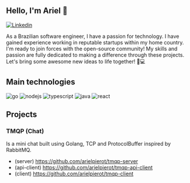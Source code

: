 ## Hello, I'm Ariel 👋

[![Linkedin](https://img.shields.io/badge/LinkedIn-0077B5?style=for-the-badge&logo=linkedin&logoColor=white)](https://www.linkedin.com/in/arielpierot/)

As a Brazilian software engineer, I have a passion for technology. I have gained experience working in reputable startups within my home country. I'm ready to join forces with the open-source community! My skills and passion are fully dedicated to making a difference through these projects. Let's bring some awesome new ideas to life together! 🚀💻


## Main technologies
<div style="display: inline_block">
<img alt="go" src="https://img.shields.io/badge/Go-00ADD8?style=for-the-badge&logo=go&logoColor=white">
<img alt="nodejs" src="https://img.shields.io/badge/Node.js-43853D?style=for-the-badge&logo=node.js&logoColor=white">
<img alt="typescript" src="https://img.shields.io/badge/TypeScript-007ACC?style=for-the-badge&logo=typescript&logoColor=white">
<img alt="java" src="https://img.shields.io/badge/Java-ED8B00?style=for-the-badge&logo=java&logoColor=white">
<img alt="react" src="https://img.shields.io/badge/React-20232A?style=for-the-badge&logo=react&logoColor=61DAFB">
</div>


## Projects

### TMQP (Chat)
Is a mini chat built using Golang, TCP and ProtocolBuffer inspired by RabbitMQ.
- (server) https://github.com/arielpierot/tmqp-server
- (api-client) https://github.com/arielpierot/tmqp-api-client
- (client) https://github.com/arielpierot/tmqp-client
